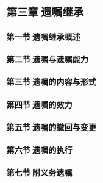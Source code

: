 # 第三章 遗嘱继承

## 第一节 遗嘱继承概述

## 第二节 遗嘱与遗嘱能力

## 第三节 遗嘱的内容与形式

## 第四节 遗嘱的效力

## 第五节 遗嘱的撤回与变更

## 第六节 遗嘱的执行

## 第七节 附义务遗嘱
